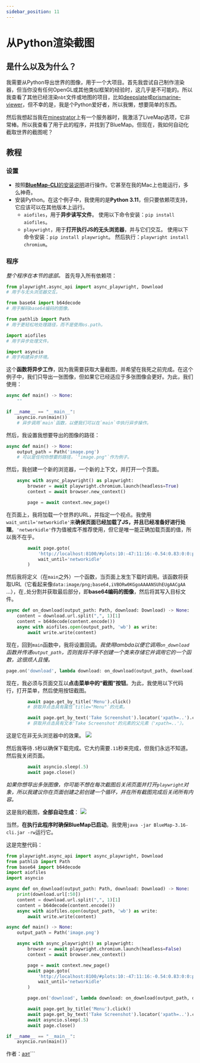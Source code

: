```yaml
---
sidebar_position: 11
---
```


# 从Python渲染截图

## 是什么以及为什么？
我需要从Python导出世界的图像，用于一个大项目。首先我尝试自己制作渲染器，但当你没有任何OpenGL或其他类似框架的经验时，这几乎是不可能的。所以我查看了其他已经渲染`nbt`文件或地图的项目，比如[deepslate](https://github.com/misode/deepslate)或[prismarine-viewer](https://github.com/PrismarineJS/prismarine-viewer)，但不幸的是，我是个Python爱好者，所以我懒，想要简单的东西。

然后我想起当我在[minestrator](https://minestrator.com)上有一个服务器时，我激活了LiveMap选项，它非常棒。所以我查看了用于此的程序，并找到了BlueMap。但现在，我如何自动化截取世界的截图呢？
## 教程
### 设置
- 按照[**BlueMap-CLI**的安装说明](https://bluemap.bluecolored.de/wiki/getting-started/Installation.html#using-bluemap-on-the-cli--standalone)进行操作。它甚至在我的Mac上也能运行，多么神奇。
- 安装Python。在这个例子中，我使用的是**Python 3.11**，但只要依赖项支持，它应该可以在其他版本上运行。
  - `aiofiles`，用于**异步读写文件**。
    使用以下命令安装：`pip install aiofiles`。
  - `playwright`，用于**打开执行JS的无头浏览器**，并与它们交互。
    使用以下命令安装：`pip install playwright`。
    然后执行：`playwright install chromium`。
    
### 程序
*整个程序在本节的底部。*
首先导入所有依赖项：
```py
from playwright.async_api import async_playwright, Download
# 用于与无头浏览器交互。

from base64 import b64decode
# 用于解码base64编码的图像。

from pathlib import Path
# 用于更轻松地处理路径，而不是使用os.path。

import aiofiles
# 用于异步处理文件。

import asyncio
# 用于构建异步环境。
```
这个**函数将异步工作**，因为我需要获取大量截图，并希望在我死之前完成。在这个例子中，我们只导出一张图像，但如果它已经适应于多张图像会更好。为此，我们使用：
```py
async def main() -> None:
    ""

if __name__ == "__main__":
    asyncio.run(main())
    # 异步调用`main`函数，以便我们可以在`main`中执行异步操作。
```
然后，我设置我想要导出的图像的路径：
```py
async def main() -> None:
    output_path = Path('image.png')
    # 可以是任何你想要的路径，`"image.png"`作为例子。
```
然后，我创建一个新的浏览器，一个新的上下文，并打开一个页面。
```py
    async with async_playwright() as playwright:
        browser = await playwright.chromium.launch(headless=True)
        context = await browser.new_context()

        page = await context.new_page()
```

在页面上，我将加载一个世界的URL，并指定一个视点。我使用`wait_until='networkidle'`来**确保页面已经加载了JS，并且已经准备好进行处理**。`'networkidle'`作为值被库不推荐使用，但它是唯一能正确加载页面的值，所以我不在乎。

```py
        await page.goto(
            'http://localhost:8100/#plots:10:-47:11:16:-0.54:0.83:0:0:perspective',
            wait_until='networkidle'
        )
```
然后我将定义（在`main`之外）一个函数，当页面上发生下载时调用。该函数将获取URL（它看起来像`data:image/png;base64,iVBORw0KGgoAAAANSUhEUgAACgAA` ...），在`,`处分割并获取最后部分，即**base64编码的图像**，然后将其写入目标文件。
```py
async def on_download(output_path: Path, download: Download) -> None:
    content = download.url.split(",", 1)[1]
    content = b64decode(content.encode())
    async with aiofiles.open(output_path, 'wb') as write:
        await write.write(content)
```
现在，回到`main`函数中，我将设置回调。*我使用lambda以便它调用`on_download`函数并传递`output_path`，否则我将不得不创建一个类来存储它并调用它的一个函数，这很烦人且慢。*
```py
page.on('download', lambda download: on_download(output_path, download))
```
现在，我必须与页面交互以**点击菜单中的“截图”按钮**。为此，我使用以下代码行，打开菜单，然后使用按钮截图。
```py
        await page.get_by_title('Menu').click()
        # 获取并点击具有属性`title="Menu"`的元素。

        await page.get_by_text('Take Screenshot').locator('xpath=..').click()
        # 获取并点击具有文本'Take Screenshot'的元素的父元素（'xpath=..'）。
```
这是它在非无头浏览器中的效果。
![](https://github.com/BlueMap-Minecraft/BlueMapWiki/assets/85891169/c1063109-1eda-421c-9c73-6a1ccaa8822b)

然后我等待`.5`秒以确保下载完成。它大约需要`.11`秒来完成，但我们永远不知道。然后我关闭页面。
```py
        await asyncio.sleep(.5)
        await page.close()
```
*如果你想导出多张图像，你可能不想在每次截图后关闭页面并打开`playwright`对象，所以我建议你在页面创建之前创建一个循环，并在所有截图完成后关闭所有内容。*

这是我的截图，**全部自动生成**：
![](https://github.com/BlueMap-Minecraft/BlueMapWiki/assets/85891169/c62739a7-1b19-494b-a457-491a199208af)

当然，**在执行此程序时确保BlueMap已启动**。我使用`java -jar BlueMap-3.16-cli.jar -rw`运行它。

这是完整代码：
```py
from playwright.async_api import async_playwright, Download
from pathlib import Path
from base64 import b64decode
import aiofiles
import asyncio

async def on_download(output_path: Path, download: Download) -> None:
    print(download.url[:50])
    content = download.url.split(",", 1)[1]
    content = b64decode(content.encode())
    async with aiofiles.open(output_path, 'wb') as write:
        await write.write(content)

async def main() -> None:
    output_path = Path('image.png')

    async with async_playwright() as playwright:
        browser = await playwright.chromium.launch(headless=False)
        context = await browser.new_context()

        page = await context.new_page()
        await page.goto(
            'http://localhost:8100/#plots:10:-47:11:16:-0.54:0.83:0:0:perspective',
            wait_until='networkidle'
        )

        page.on('download', lambda download: on_download(output_path, download))

        await page.get_by_title('Menu').click()
        await page.get_by_text('Take Screenshot').locator('xpath=..').click()
        await asyncio.sleep(.5)
        await page.close()

if __name__ == "__main__":
    asyncio.run(main())
```
作者：[аэт](https://github.com/novitae)```
